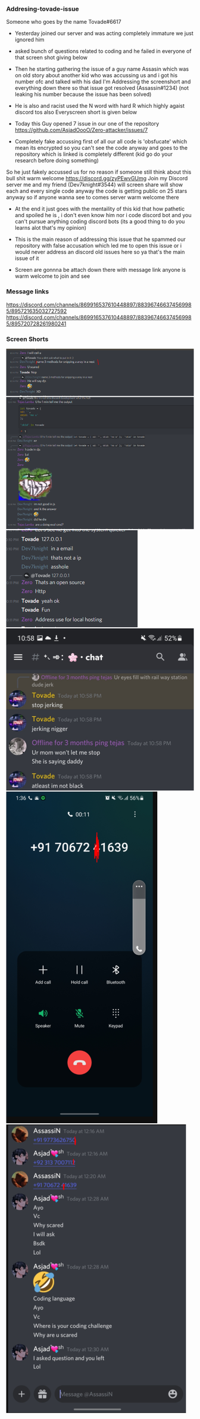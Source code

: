 ###  Addresing-tovade-issue

Someone who goes by the name
Tovade#6617
- Yesterday joined our server and was acting completely immature we just ignored him 

- asked bunch of questions related to coding and he failed in everyone of that screen shot giving below 

- Then he starting gathering the issue of a guy name Assasin which was on old story about another kid who was accussing us and i got his number ofc and talked with his dad I'm Addressing the screenshort and everything down there so that issue got resolved (Assassin#1234) (not leaking his number because the issue has been solved)

- He is also and racist used the N word with hard R which highly agaist discord tos also
Everyscreen short is given below

- Today this Guy opened 7 issue in our one of the repository
https://github.com/AsjadOooO/Zero-attacker/issues/7

- Completely fake accussing first of all our all code is 'obsfucate' which mean its encrypted so you can't see the code anyway and goes to the   repository which is linked is completely different (kid go do your research before doing something)

So he just fakely accussed us for no reason if someone still think about this bull shit warm welcome https://discord.gg/zyPEwvGUmg 
Join my Discord server me and my friend (Dev7knight#3544) will screen share will show each and every single code 
anyway the code is getting public on 25 stars anyway so if anyone wanna see to comes server  warm welcome there 

- At the end it just goes with the mentaility of this kid that how pathetic and spoiled he is , i don't even know him nor i code discord bot and you can't pursue anything coding discord bots (its a good thing to do you learns alot that's my opinion)

- This is the main reason of addressing this issue that he spammed our repository with false accusation which led me to open this issue or i would never address an discord old issues here so ya that's the main issue of it

- Screen are gonnna be attach down there with message link anyone is warm welcome to join and see

### Message links
https://discord.com/channels/869916537610448897/883967466374569985/895721635032727592
https://discord.com/channels/869916537610448897/883967466374569985/895720728261980241

### Screen Shorts
![image](https://github.com/AsjadOooO/Addresing-tovade-issue/blob/main/unknown.png)
![image](https://github.com/AsjadOooO/Addresing-tovade-issue/blob/main/unknown%20(2).png)
![image](https://github.com/AsjadOooO/Addresing-tovade-issue/blob/main/unknown%20(1).png)
![image](https://github.com/AsjadOooO/Addresing-tovade-issue/blob/main/Screenshot_20211007-225855_Discord.png)
![image](https://github.com/AsjadOooO/Addresing-tovade-issue/blob/main/Capture1.png)
![image](https://github.com/AsjadOooO/Addresing-tovade-issue/blob/main/Capture.png)

